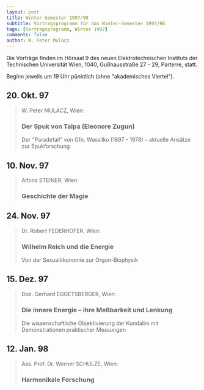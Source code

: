 ```yaml
---
layout: post
title: Winter-Semester 1997/98
subtitle: Vortragsprogramm für das Winter-Semester 1997/98
tags: [Vortragsprogramm, Winter 1997]
comments: false
author: W. Peter Mulacz
---
```


Die Vorträge finden im Hörsaal 9 des neuen Elektrotechnischen Instituts der Technischen Universität Wien, 1040, Gußhausstraße 27 - 29, Parterre, statt.

Beginn jeweils um 19 Uhr pünktlich (ohne "akademisches Viertel").


## 20. Okt. 97
> W. Peter MULACZ, Wien:                 
> ### Der Spuk von Talpa (Eleonore Zugun)            
> Der "Paradefall" von Gfn. Wassilko (1897 - 1978) – aktuelle Ansätze zur Spukforschung


## 10. Nov. 97
> Alfons STEINER, Wien:            
> ### Geschichte der Magie


## 24. Nov. 97
> Dr. Robert FEDERHOFER, Wien:             
> ### Wilhelm Reich und die Energie          
> Von der Sexualökonomie zur Orgon-Biophysik


## 15. Dez. 97
> Doz. Gerhard EGGETSBERGER, Wien:        
> ### Die innere Energie – ihre Meßbarkeit und Lenkung
> Die wissenschaftliche Objektivierung der Kundalini mit Demonstrationen praktischer Messungen


## 12. Jan. 98
> Ass. Prof. Dr. Werner SCHULZE, Wien:            
> ### Harmonikale Forschung

       